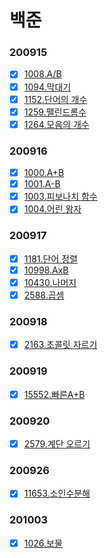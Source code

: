 # 백준
### 200915
- [x] [1008.A/B](https://www.acmicpc.net/problem/1008)
- [x] [1094.막대기](https://www.acmicpc.net/problem/1094)
- [x] [1152.단어의 개수](https://www.acmicpc.net/problem/1152)
- [x] [1259.팰린드롬수](https://www.acmicpc.net/problem/1259)
- [x] [1264.모음의 개수](https://www.acmicpc.net/problem/1264)

### 200916
- [x] [1000.A+B](https://www.acmicpc.net/problem/1000)
- [x] [1001.A-B](https://www.acmicpc.net/problem/1001)
- [x] [1003.피보나치 함수](https://www.acmicpc.net/problem/1003)
- [x] [1004.어린 왕자](https://www.acmicpc.net/problem/1004)

### 200917
- [x] [1181.단어 정렬](https://www.acmicpc.net/problem/1181)
- [x] [10998.AxB](https://www.acmicpc.net/problem/10998)
- [x] [10430.나머지](https://www.acmicpc.net/problem/10430)
- [x] [2588.곱셈](https://www.acmicpc.net/problem/2588)

### 200918
- [x] [2163.초콜릿 자르기](https://www.acmicpc.net/problem/2163)

### 200919
- [x] [15552.빠른A+B](https://www.acmicpc.net/problem/15552)

### 200920
- [x] [2579.계단 오르기](https://www.acmicpc.net/problem/2579)

### 200926
- [x] [11653.소인수분해](https://www.acmicpc.net/problem/11653)

### 201003
- [x] [1026.보물](https://www.acmicpc.net/problem/1026)


